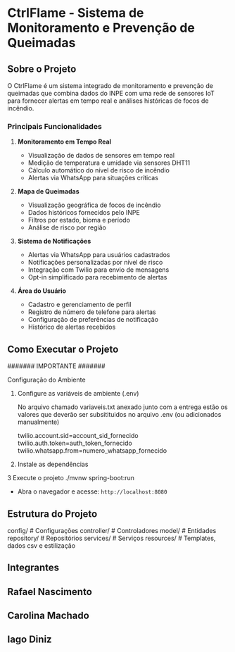 # CtrlFlame - Sistema de Monitoramento e Prevenção de Queimadas

##  Sobre o Projeto

O CtrlFlame é um sistema integrado de monitoramento e prevenção de queimadas que combina dados do INPE com uma rede de sensores IoT para fornecer alertas em tempo real e análises históricas de focos de incêndio.

###  Principais Funcionalidades

1. **Monitoramento em Tempo Real**
   - Visualização de dados de sensores em tempo real
   - Medição de temperatura e umidade via sensores DHT11
   - Cálculo automático do nível de risco de incêndio
   - Alertas via WhatsApp para situações críticas

2. **Mapa de Queimadas**
   - Visualização geográfica de focos de incêndio
   - Dados históricos fornecidos pelo INPE
   - Filtros por estado, bioma e período
   - Análise de risco por região

3. **Sistema de Notificações**
   - Alertas via WhatsApp para usuários cadastrados
   - Notificações personalizadas por nível de risco
   - Integração com Twilio para envio de mensagens
   - Opt-in simplificado para recebimento de alertas

4. **Área do Usuário**
   - Cadastro e gerenciamento de perfil
   - Registro de número de telefone para alertas
   - Configuração de preferências de notificação
   - Histórico de alertas recebidos

## Como Executar o Projeto

####### IMPORTANTE #######

Configuração do Ambiente

1. Configure as variáveis de ambiente (.env)

   No arquivo chamado variaveis.txt anexado junto com a entrega estão os valores que deverão ser subsitituidos no arquivo .env (ou adicionados manualmente)

   twilio.account.sid=account_sid_fornecido 
   twilio.auth.token=auth_token_fornecido
   twilio.whatsapp.from=numero_whatsapp_fornecido

2. Instale as dependências 


3 Execute o projeto
   ./mvnw spring-boot:run

   - Abra o navegador e acesse: `http://localhost:8080`



## Estrutura do Projeto
config/      # Configurações
controller/  # Controladores
model/      # Entidades
repository/ # Repositórios
services/   # Serviços
resources/ # Templates, dados csv e estilização


## Integrantes

## Rafael Nascimento
## Carolina Machado
## Iago Diniz



